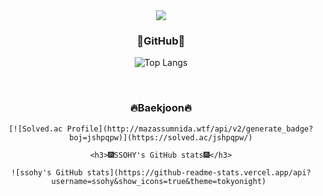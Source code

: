 <div align=center>
  
  <img src="https://capsule-render.vercel.app/api?type=wave&color=auto&height=300&section=header&text=SSOHY&fontSize=90" />
  <br>
  <h3>🌵GitHub🌵</h3>
  
  ![Top Langs](https://github-readme-stats.vercel.app/api/top-langs/?username=ssohy&layout=compact)
  
  <br>
  <div algin=left>
    <h3>🔥Baekjoon🔥</h3>
  
    [![Solved.ac Profile](http://mazassumnida.wtf/api/v2/generate_badge?boj=jshpqpw)](https://solved.ac/jshpqpw/)
  
    <h3>🎆SSOHY's GitHub stats🎆</h3>
  
    ![ssohy's GitHub stats](https://github-readme-stats.vercel.app/api?username=ssohy&show_icons=true&theme=tokyonight) 
  </div>
</div>
